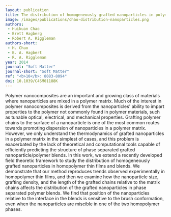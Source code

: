 ```yaml
---
layout: publication
title: The distribution of homogeneously grafted nanoparticles in polymer thin films and blends
image: /images/publications/chao-distribution-nanoparticles.png
authors:
 - Huikuan Chao
 - Brett Hagberg
 - Robert A. Riggleman
authors-short:
 - H. Chao
 - B. A. Hagbert
 - R. A. Riggleman
year: 2014
journal: "Soft Matter"
journal-short: "Soft Matter"
ref: "<b>10</b>: 8083-8094"
doi: 10.1039/C4SM01188K
---
```


Polymer nanocomposites are an important and growing class of materials where nanoparticles are mixed in a polymer matrix. Much of the interest in polymer nanocomposites is derived from the nanoparticles' ability to impart properties to the polymer not commonly found in polymer materials, such as tunable optical, electrical, and mechanical properties. Grafting polymer chains to the surface of a nanoparticle is one of the most common routes towards promoting dispersion of nanoparticles in a polymer matrix. However, we only understand the thermodynamics of grafted nanoparticles in a polymer matrix in the simplest of cases, and this problem is exacerbated by the lack of theoretical and computational tools capable of efficiently predicting the structure of phase separated grafted nanoparticle/polymer blends. In this work, we extend a recently developed field theoretic framework to study the distribution of homogeneously grafted nanoparticles in homopolymer thin films and blends. We demonstrate that our method reproduces trends observed experimentally in homopolymer thin films, and then we examine how the nanoparticle size, grafting density, and the length of the grafted chains relative to the matrix chains affects the distribution of the grafted nanoparticles in phase separated polymer blends. We find that position of the nanoparticles relative to the interface in the blends is sensitive to the brush conformation, even when the nanoparticles are miscible in one of the two homopolymer phases.
